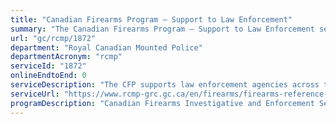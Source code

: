 ```yaml
---
title: "Canadian Firearms Program – Support to Law Enforcement"
summary: "The Canadian Firearms Program – Support to Law Enforcement service from Royal Canadian Mounted Police is not available end-to-end online, according to the GC Service Inventory."
url: "gc/rcmp/1872"
department: "Royal Canadian Mounted Police"
departmentAcronym: "rcmp"
serviceId: "1872"
onlineEndtoEnd: 0
serviceDescription: "The CFP supports law enforcement agencies across the country and internationally to combat the illegal smuggling, trafficking, distribution, and criminal use of firearms. Through partnerships with municipal, provincial/territorial, and other federal law enforcement and regulatory agencies, the CFP supports firearms investigations and prosecutions, tracing of crime guns, managing specialized firearms-related data, and applying the legal criteria in the Criminal Code to identify the classification of firearms."
serviceUrl: "https://www.rcmp-grc.gc.ca/en/firearms/firearms-reference-table"
programDescription: "Canadian Firearms Investigative and Enforcement Services"
---
```

